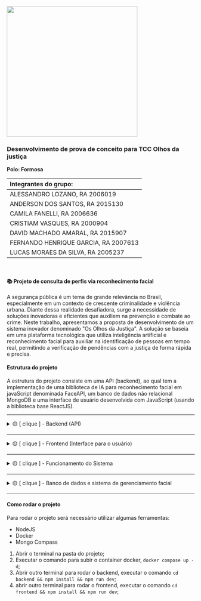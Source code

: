 <img src="https://user-images.githubusercontent.com/50468352/141820811-412e9364-7f5c-4889-826a-fcba23b92e23.png" width="350" />
<h3>Desenvolvimento de prova de conceito para TCC Olhos da justiça</h3>

**Polo: Formosa** </br>


| Integrantes do grupo:                 |
| :------------------------------------ |
|ALESSANDRO LOZANO, RA 2006019|
|ANDERSON DOS SANTOS, RA 2015130|
|CAMILA FANELLI, RA 2006636|
|CRISTIAM VASQUES, RA 2000904|
|DAVID MACHADO AMARAL, RA 2015907|
|FERNANDO HENRIQUE GARCIA, RA 2007613|
|LUCAS MORAES DA SILVA, RA 2005237|

</br>

<h4> 📚 Projeto de consulta de perfis via reconhecimento facial </h4>
<p>A segurança pública é um tema de grande relevância no Brasil, especialmente em um contexto de crescente criminalidade e violência urbana. Diante dessa realidade desafiadora, surge a necessidade de soluções inovadoras e eficientes que auxiliem na prevenção e combate ao crime.
Neste trabalho, apresentamos a proposta de desenvolvimento de um sistema inovador denominado "Os Olhos da Justiça". A solução se baseia em uma plataforma tecnológica que utiliza inteligência artificial e reconhecimento facial para auxiliar na identificação de pessoas em tempo real, permitindo a verificação de pendências com a justiça de forma rápida e precisa.
</p>

<h4>Estrutura do projeto</h4>
<p>A estrutura do projeto consiste em uma API (backend), ao qual tem a implementação de uma biblioteca de IA para reconhecimento facial em javaScript denominada FaceAPI, um banco de dados não relacional MongoDB e uma interface de usuário desenvolvida com JavaScript (usando a biblioteca base ReactJS).</p>

---
<details>
<summary> 🟡 [ clique ] - Backend (API)</summary>
<p>A API foi desenvolvida utilizando o padrão de projeto Clean Architecture, que tem como finalidade manter a organização do código de forma que seja de fácil entendimento, altamente testável e com alta escalabilidade para futuras novas melhorias e implementações, tendo como principal foco o desacoplamento de suas partes, para caso houver a necessidade da troca de bibliotecas, não ter grande demanda de atualização de outras partes do sistema. </p>
<p>A estrutura do projeto é organizada conforme imagem abaixo: </p>
<img src="https://github.com/lucas-moraes/TCC-univesp/assets/50468352/8d2a3ca4-88c2-4613-a4e0-3e6cc3afaced" />

<h2>Cobertura de testes</h2>
![Captura de tela de 2024-05-20 11-55-42](https://github.com/lucas-moraes/TCC-univesp/assets/50468352/cde991be-28d6-401b-9a79-53f764caae8a)

</details>

---

<details>
<summary> 🟡 [ clique ] - Frontend (Interface para o usuário)</summary>
<p>A interface foi desenvolvida utilizando o padrão de projeto Atomic Design, esse padrão consiste em organizar os diversos componentes que compõem a interface de acordo a sua complexidade de forma molecular, partindo de átomos para os menos componentes, moléculas para componentes que são compostos por componentes átomos assim por diante. </p>
<p>Para melhor entendimento, podemos esboçar a estrutura do projeto com o diagrama abaixo: </p>
<img src="https://github.com/lucas-moraes/TCC-univesp/assets/50468352/cdf938f9-2170-4b66-9e39-e2c7048c0348" />
</details>

---

<details>
<summary> 🟡 [ clique ] - Funcionamento do Sistema </summary>
<p>O Sistema captura uma imagem via interface, do perfil em tempo real de uma pessoa que vai ser consultada no banco de dados, após a captura, a imagem é convertida em byte-code de dados e são enviados para a API de reconhecimento facial, que avalia a imagem a fim de encontrar um rosto nela, e caso encontre, consulte o banco de dados, e ao reconhecer uma imagem enviar dos dados da imagem correspondente. </p>
<img src="https://github.com/lucas-moraes/TCC-univesp/assets/50468352/6f47de28-d0b8-4e55-95fe-4ec0af2886c5" />


</details>

---

<details>
<summary> 🟡 [ clique ] - Banco de dados e sistema de gerenciamento facial </summary>
<p>Optamos por deixar os dados baseados em um banco de dados não relacional, o MongoDB, pois guardando os dados em objetos fica mais facil o gerenciamento das imagens por perfil, e como não há a necessidade de relaciomentos entre tabelas, e também pela disponibilização de um banco de dados gratuito para testes disponbilizado pela Mongo Atlas.</p>
<img src="https://github.com/lucas-moraes/TCC-univesp/assets/50468352/2fe671af-ce94-472d-9bd7-2efda8c2e60c" />
<img src="https://github.com/lucas-moraes/TCC-univesp/assets/50468352/94d72cbd-a942-4a7c-ae27-d6746a245921" />

</details>

---

<h4>Como rodar o projeto</h4>
Para rodar o projeto será necessário utilizar algumas ferramentas:

- NodeJS
- Docker
- Mongo Compass

1. Abrir o terminal na pasta do projeto;
2. Executar o comando para subir o container docker, `docker compose up -d`;
3. Abrir outro terminal para rodar o backend, executar o comando `cd backend && npm install && npm run dev`;
4. abrir outro terminal para rodar o frontend, executar o comando `cd frontend && npm install && npm run dev`; 
